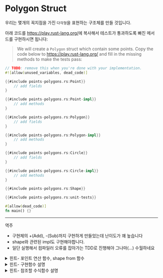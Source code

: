 # Polygon Struct


우리는 몇개의 꼭지점을 가진 `다각형`을 표현하는 구조체를 만들 것입니다. 

아래 코드를 <https://play.rust-lang.org/>에 복사해서 테스트가 통과하도록 빠진 메서드를 구현하시면 됩니다: 
> We will create a `Polygon` struct which contain some points. Copy the code below
> to <https://play.rust-lang.org/> and fill in the missing methods to make the
> tests pass:

```rust
// TODO: remove this when you're done with your implementation.
#![allow(unused_variables, dead_code)]

{{#include points-polygons.rs:Point}}
    // add fields
}

{{#include points-polygons.rs:Point-impl}}
    // add methods
}

{{#include points-polygons.rs:Polygon}}
    // add fields
}

{{#include points-polygons.rs:Polygon-impl}}
    // add methods
}

{{#include points-polygons.rs:Circle}}
    // add fields
}

{{#include points-polygons.rs:Circle-impl}}
    // add methods
}

{{#include points-polygons.rs:Shape}}

{{#include points-polygons.rs:unit-tests}}

#[allow(dead_code)]
fn main() {}
```


---
역주
- 구현체의 +(Add), -(Sub)까지 구현하게 만들었는데 난이도가 꽤 높습니다
- shape와 관련된 impl도 구현해야합니다. 
- 일단 실행해서 컴파일러 오류를 잡아가는 TDD로 진행해야 그나마(...) 수월하네요
<details>
<summary>힌트- 포인트 연산 함수, shape from 함수</summary>

```rust
impl std::ops::Add f요r Point {
    type Output = Self;

    fn add(self, other: Self) -> Self::Output {
        Self {
            x: self.x + other.x,
            y: self.y + other.y,
        }
    }
}

impl std::ops::Sub for Point {
    type Output = Self;

    fn sub(self, other: Self) -> Self::Output {
        Self {
            x: self.x - other.x,
            y: self.y - other.y,
        }
    }
}
impl From<Polygon> for Shape {
    fn from(poly: Polygon) -> Self {
        Shape::Polygon(poly)
    }
}

impl From<Circle> for Shape {
    fn from(circle: Circle) -> Self {
        Shape::Circle(circle)
    }
}
```

</details>
<details>
<summary>힌트- 구현함수 설명</summary>

- point.magnitude : (0,0)과 point의 거리
- point.dist: 입력받은 포인트와 point 사이의 거리
- shape.circumference: 테두리 길이(다각형), 둘레(원)
- 
</details>
</details>
<details>
<summary>힌트- 참조할 수식함수 설명</summary>

- 공식은 생략합니다(..)
- [제곱연산](https://docs.rs/num/0.2.1/num/pow/index.html)
- [f64::루트](https://doc.rust-lang.org/std/primitive.f64.html#method.sqrt)
- PI : `std::f64::consts::PI` 
</details>
